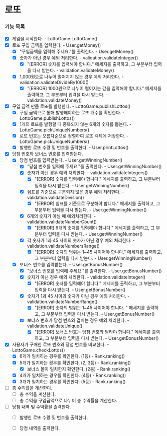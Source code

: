 로또
====

### 기능 목록
- [x] 게임을 시작한다. - LottoGame.LottoGame()
- [x] 로또 구입 금액을 입력한다. - User.getMoney()
  - [x] "구입금액을 입력해 주세요."를 출력한다. - User.getMoney()
  - [x] 숫자가 아닌 경우 예외 처리한다. - validation.validateInteger()
    - [x] "[ERROR] 숫자를 입력해야 합니다." 메세지를 출력하고, 그 부분부터 입력을 다시 받는다. - validation.validateMoney()
  - [x] 1,000원으로 나누어 떨어지지 않는 경우 예외 처리한다. - validation.validateDivideBy1000()
    - [x] "[ERROR] 1000원으로 나누어 떨어지는 값을 입력해야 합니다." 메세지를 출력하고, 그 부분부터 입력을 다시 받는다. - validation.validateMoney()
- [x] 구입 금액 만큼 로또를 발행한다. - LottoGame.publishLottos()
  - [x] 구입 금액으로 통해 발행해야하는 로또 개수를 확인한다. - LottoGame.publishLottos()
  - [x] 1개의 로또를 발행할 때 중복되지 않는 6개의 숫자를 뽑는다. - LottoGame.pickUniqueNumbers()
  - [x] 로또 번호는 오름차순으로 정렬하여 로또 객체에 저장한다. - LottoGame.pickUniqueNumbers()
  - [x] 발행한 로또 수량 및 번호를 출력한다. - User.printLottos()
- [x] 당첨 번호와 보너스 번호를 입력받는다.
  - [x] 당첨 번호를 입력받는다. - User.getWinningNumber()
    - [x] "당첨 번호를 입력해 주세요."를 출력한다. - User.getWinningNumber()
    - [x] 숫자가 아닌 경우 예외 처리한다. - validation.validateIntegers()
        - [x] "[ERROR] 숫자를 입력해야 합니다." 메세지를 출력하고, 그 부분부터 입력을 다시 받는다. - User.getWinningNumber()
    - [x] 쉼표를 기준으로 구분되지 않은 경우 예외 처리한다. - validation.validateDivision()
      - [x] "[ERROR] 쉼표를 기준으로 구분해야 합니다." 메세지를 출력하고, 그 부분부터 입력을 다시 받는다. - User.getWinningNumber()
    - [x] 6개의 숫자가 아닐 때 예외처리한다. - validation.validateNumberCount()
      - [x] "[ERROR] 6개의 숫자를 입력해야 합니다." 메세지를 출력하고, 그 부분부터 입력을 다시 받는다. - User.getWinningNumber()
    - [x] 각 숫자가 1과 45 사이의 숫자가 아닌 경우 예외 처리한다. - validation.validateNumbersRange()
      - [x] "[ERROR] 숫자의 범위는 1~45 사이어야 합니다." 메세지를 출력하고, 그 부분부터 입력을 다시 받는다. - User.getWinningNumber()
  - [x] 보너스 번호를 입력받는다. - User.getBonusNumber()
    - [x] "보너스 번호를 입력해 주세요."를 출력한다. - User.getBonusNumber()
    - [x] 숫자가 아닌 경우 예외 처리한다. - validation.validateInteger()
      - [x] "[ERROR] 숫자를 입력해야 합니다." 메세지를 출력하고, 그 부분부터 입력을 다시 받는다. - User.getBonusNumber()
    - [x] 숫자가 1과 45 사이의 숫자가 아닌 경우 예외 처리한다. - validation.validateNumberRange()
      - [x] "[ERROR] 숫자의 범위는 1~45 사이어야 합니다. " 메세지를 출력하고, 그 부분부터 입력을 다시 받는다. - User.getBonusNumber()
    - [x] 보너스 번호가 당첨 번호와 겹치는 경우 예외 처리한다. - validation.validateUnique()
      - [x] "[ERROR] 보너스 번호는 당첨 번호와 달라야 합니다." 메세지를 출력하고, 그 부분부터 입력을 다시 받는다. - User.getBonusNumber()
- [x] 사용자가 구매한 로또 번호와 당첨 번호를 비교한다. - LottoGame.checkLottos()
  - [x] 6개가 일치하는 경우를 확인한다. (1등) - Rank.ranking()
  - [x] 5개가 일치하는 경우를 확인한다. (2, 3등) - Rank.ranking()
    - [x] 보너스 볼이 일치한지 확인한다. (2등) - Rank.ranking()
  - [x] 4개가 일치하는 경우를 확인한다. (4등) - Rank.ranking()
  - [x] 3개가 일치하는 경우를 확인한다. (5등) - Rank.ranking()
- [ ] 총 수익률을 계산한다.
  - [ ] 총 수익을 계산한다.
  - [ ] 총 수익을 구입금액으로 나누어 총 수익률을 계산한다. 
- [ ] 당첨 내역 및 수익률을 출력한다.
  - [ ] 발행한 로또 수량 및 번호를 출력한다.
  - [ ] 당첨 내역을 출력한다.

  